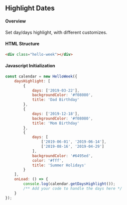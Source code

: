 ## Highlight Dates

#### Overview
Set day/days highlight, with different customizes.

#### HTML Structure
```html
<div class="hello-week"></div>
```

#### Javascript Initialization
```js
const calendar = new HelloWeek({
    daysHighlight: [
        {
            days: ['2019-03-22'],
            backgroundColor: '#f08080',
            title: 'Dad Birthday'
        },
        {
            days: ['2019-12-18'],
            backgroundColor: '#f08080',
            title: 'Mom Birthday'
        },
        {
            days: [
                ['2019-06-01', '2019-06-14'],
                ['2019-08-16', '2019-04-29']
            ],
            backgroundColor: '#6495ed',
            color: '#fff',
            title: 'Summer Holidays'
        }
    ],
    onLoad: () => {
        console.log(calendar.getDaysHighlight());
        /** Add your code to handle the days here */
    }
});
```

